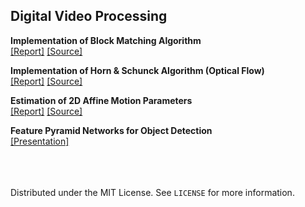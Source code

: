 ## Digital Video Processing 

**Implementation of Block Matching Algorithm** <br>
[[Report]](https://001honi.github.io/repos/video-processing/block-matching/report.html)  [[Source]](homework-1)  

**Implementation of Horn & Schunck Algorithm (Optical Flow)** <br>
[[Report]](https://001honi.github.io/repos/video-processing/optical-flow/report.html)  [[Source]](homework-2)  
  
**Estimation of 2D Affine Motion Parameters** <br>
[[Report]](https://001honi.github.io/repos/video-processing/affine-motion/report.html)  [[Source]](homework-3)  

**Feature Pyramid Networks for Object Detection** <br>
[[Presentation]](homework-4)  


<br><br><br>
Distributed under the MIT License. See `LICENSE` for more information.
